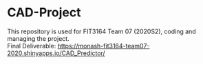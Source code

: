 # CAD-Project
This repository is used for FIT3164 Team 07 (2020S2), coding and managing the project.  
Final Deliverable: https://monash-fit3164-team07-2020.shinyapps.io/CAD_Predictor/
